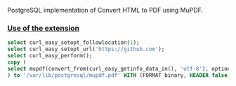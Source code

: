 PostgreSQL implementation of Convert HTML to PDF using MuPDF.

### [Use of the extension](#use-of-the-extension)

```sql
select curl_easy_setopt_followlocation(1);
select curl_easy_setopt_url('https://github.com');
select curl_easy_perform();
copy (
select mupdf(convert_from(curl_easy_getinfo_data_in(), 'utf-8'), options:='compress')
) to '/var/lib/postgresql/mupdf.pdf' WITH (FORMAT binary, HEADER false)
```
